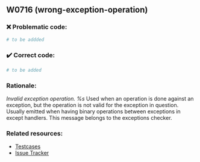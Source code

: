## W0716 (wrong-exception-operation)

### :x: Problematic code:

```python
# to be addded
```

### :heavy_check_mark: Correct code:

```python
# to be added
```

### Rationale:

 *Invalid exception operation. %s*
  Used when an operation is done against an exception, but the operation is not
  valid for the exception in question. Usually emitted when having binary
  operations between exceptions in except handlers. This message belongs to the
  exceptions checker.



### Related resources:

- [Testcases](#)
- [Issue Tracker](https://github.com/PyCQA/pylint/issues?q=is%3Aissue+%22wrong-exception-operation%22+OR+%22W0716%22)

